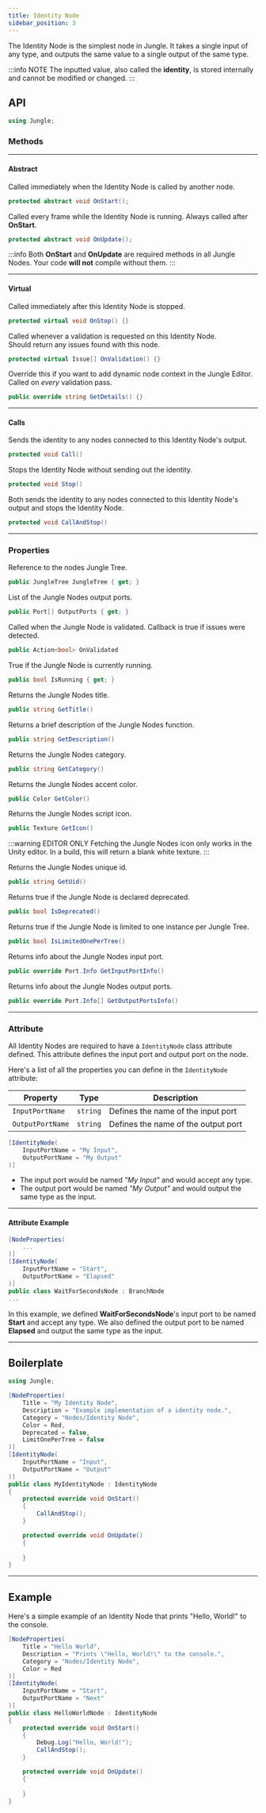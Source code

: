 ```yaml
---
title: Identity Node
sidebar_position: 3
---
```


The Identity Node is the simplest node in Jungle. It takes a single input of any type, and outputs the same value to a 
single output of the same type.

:::info NOTE
The inputted value, also called the **identity**, is stored internally and cannot be modified or changed.
:::

## API

```csharp
using Jungle;
```

### Methods

---
#### Abstract

Called immediately when the Identity Node is called by another node.
```csharp
protected abstract void OnStart();
```

Called every frame while the Identity Node is running. Always called after **OnStart**.
```csharp
protected abstract void OnUpdate();
```

:::info
Both **OnStart** and **OnUpdate** are required methods in all Jungle Nodes. Your code **will not** compile without them.
:::

---
#### Virtual

Called immediately after this Identity Node is stopped.
```csharp
protected virtual void OnStop() {}
```

Called whenever a validation is requested on this Identity Node.
<br />Should return any issues found with this node.
```csharp
protected virtual Issue[] OnValidation() {}
```

Override this if you want to add dynamic node context in the Jungle Editor.
<br />Called on _every_ validation pass.
```csharp
public override string GetDetails() {}
```

---
#### Calls

Sends the identity to any nodes connected to this Identity Node's output.
```csharp
protected void Call()
```

Stops the Identity Node without sending out the identity.
```csharp
protected void Stop()
```

Both sends the identity to any nodes connected to this Identity Node's output and stops the Identity Node.
```csharp
protected void CallAndStop()
```

---
### Properties

Reference to the nodes Jungle Tree.
```csharp
public JungleTree JungleTree { get; }
```

List of the Jungle Nodes output ports.
```csharp
public Port[] OutputPorts { get; }
```

Called when the Jungle Node is validated. Callback is true if issues were detected.
```csharp
public Action<bool> OnValidated
```

True if the Jungle Node is currently running.
```csharp
public bool IsRunning { get; }
```

Returns the Jungle Nodes title.
```csharp
public string GetTitle()
```

Returns a brief description of the Jungle Nodes function.
```csharp
public string GetDescription()
```

Returns the Jungle Nodes category.
```csharp
public string GetCategory()
```

Returns the Jungle Nodes accent color.
```csharp
public Color GetColor()
```

Returns the Jungle Nodes script icon.
```csharp
public Texture GetIcon()
```

:::warning EDITOR ONLY
Fetching the Jungle Nodes icon only works in the Unity editor. In a build, this will return a blank white texture.
:::

Returns the Jungle Nodes unique id.
```csharp
public string GetUid()
```

Returns true if the Jungle Node is declared deprecated.
```csharp
public bool IsDeprecated()
```

Returns true if the Jungle Node is limited to one instance per Jungle Tree.
```csharp
public bool IsLimitedOnePerTree()
```

Returns info about the Jungle Nodes input port.
```csharp
public override Port.Info GetInputPortInfo()
```

Returns info about the Jungle Nodes output ports.
```csharp
public override Port.Info[] GetOutputPortsInfo()
```

---
### Attribute

All Identity Nodes are required to have a `IdentityNode` class attribute defined. This attribute defines the input port
and output port on the node.

Here's a list of all the properties you can define in the `IdentityNode` attribute:

| Property          | Type     | Description                         |
|-------------------|----------|-------------------------------------|
| `InputPortName`   | `string` | Defines the name of the input port  |
| `OutputPortName`  | `string` | Defines the name of the output port |

```csharp
[IdentityNode(
    InputPortName = "My Input",
    OutputPortName = "My Output"
)]
```

- The input port would be named _"My Input"_ and would accept any type.
- The output port would be named _"My Output"_ and would output the same type as the input.

---
#### Attribute Example

```csharp
[NodeProperties(
    ...
)]
[IdentityNode(
    InputPortName = "Start",
    OutputPortName = "Elapsed"
)]
public class WaitForSecondsNode : BranchNode
...
```

In this example, we defined **WaitForSecondsNode**'s input port to be named **Start** and accept any type. We also
defined the output port to be named **Elapsed** and output the same type as the input.

---
## Boilerplate

```csharp
using Jungle;

[NodeProperties(
    Title = "My Identity Node",
    Description = "Example implementation of a identity node.",
    Category = "Nodes/Identity Node",
    Color = Red,
    Deprecated = false,
    LimitOnePerTree = false
)]
[IdentityNode(
    InputPortName = "Input",
    OutputPortName = "Output"
)]
public class MyIdentityNode : IdentityNode
{
    protected override void OnStart()
    {
        CallAndStop();
    }

    protected override void OnUpdate()
    {
        
    }
}
```

---
## Example

Here's a simple example of an Identity Node that prints "Hello, World!" to the console.

```csharp
[NodeProperties(
    Title = "Hello World",
    Description = "Prints \"Hello, World!\" to the console.",
    Category = "Nodes/Identity Node",
    Color = Red
)]
[IdentityNode(
    InputPortName = "Start",
    OutputPortName = "Next"
)]
public class HelloWorldNode : IdentityNode
{
    protected override void OnStart()
    {
        Debug.Log("Hello, World!");
        CallAndStop();
    }

    protected override void OnUpdate()
    {
        
    }
}
```
